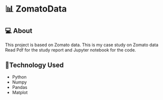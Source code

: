 # 📊 ZomatoData

## 💻 About 
This project is based on Zomato data.
This is my case study on Zomato data 
Read Pdf for the study report and Jupyter notebook for the code.

## 📝Technology Used
  - Python
  - Numpy
  - Pandas
  - Matplot
